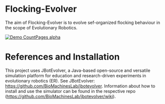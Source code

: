 # Flocking-Evolver

The aim of Flocking-Evolver is to evolve sef-organized flocking behaviour in the scope of Evolutionary Robotics. 

[![Demo CountPages alpha](https://j.gifs.com/p8gL7X.gif)](https://www.youtube.com/watch?v=ANGf4caCp9A)

# References and Installation

This project uses JBotEvolver, a Java-based open-source and versatile simulation platform for education and research-driven experiments in evolutionary robotics (ER). See JBotEvolver: https://github.com/BioMachinesLab/jbotevolver. Information about how to install and use the simulator can be found in the respective repo (https://github.com/BioMachinesLab/jbotevolver/wiki).
